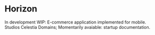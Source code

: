 # Horizon
In development WIP: E-commerce application implemented for mobile. Studios Celestia Domains;
Momentarily avaiable: startup documentation.
